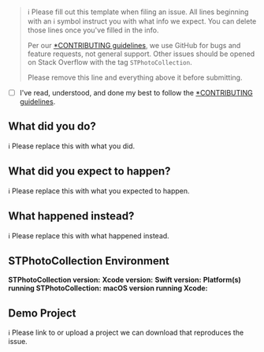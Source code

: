 > ℹ Please fill out this template when filing an issue.
> All lines beginning with an ℹ symbol instruct you with what info we expect. You can delete those lines once you've filled in the info.
>
> Per our [*CONTRIBUTING guidelines](https://github.com/mikelanza/STPhotoCollection/blob/master/CONTRIBUTING.md), we use GitHub for
> bugs and feature requests, not general support. Other issues should be opened on Stack Overflow with the tag `STPhotoCollection`.
>
> Please remove this line and everything above it before submitting.

* [ ] I've read, understood, and done my best to follow the [*CONTRIBUTING guidelines](https://github.com/mikelanza/STPhotoCollection/blob/master/CONTRIBUTING.md).

## What did you do?

ℹ Please replace this with what you did.

## What did you expect to happen?

ℹ Please replace this with what you expected to happen.

## What happened instead?

ℹ Please replace this with what happened instead.

## STPhotoCollection Environment

**STPhotoCollection version:**
**Xcode version:**
**Swift version:**
**Platform(s) running STPhotoCollection:**
**macOS version running Xcode:**

## Demo Project

ℹ Please link to or upload a project we can download that reproduces the issue.
